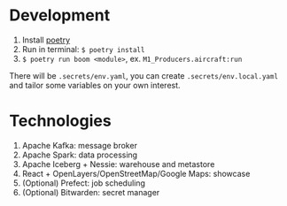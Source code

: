 # Development

1. Install [poetry](https://python-poetry.org/docs/#installing-with-the-official-installer)
2. Run in terminal: `$ poetry install`
3. `$ poetry run boom <module>`, ex. `M1_Producers.aircraft:run`

There will be `.secrets/env.yaml`, you can create `.secrets/env.local.yaml` and tailor some variables on your own interest.

# Technologies

1. Apache Kafka: message broker
2. Apache Spark: data processing
3. Apache Iceberg + Nessie: warehouse and metastore
4. React + OpenLayers/OpenStreetMap/Google Maps: showcase
5. (Optional) Prefect: job scheduling
6. (Optional) Bitwarden: secret manager
